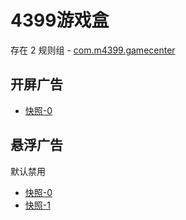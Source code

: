 # 4399游戏盒

存在 2 规则组 - [com.m4399.gamecenter](/src/apps/com.m4399.gamecenter.ts)

## 开屏广告

- [快照-0](https://i.gkd.li/import/13635282)

## 悬浮广告

默认禁用

- [快照-0](https://i.gkd.li/import/13297551)
- [快照-1](https://i.gkd.li/import/13297466)
